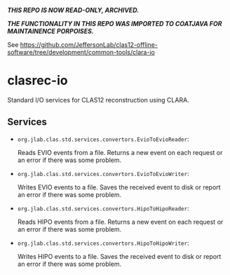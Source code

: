 **_THIS REPO IS NOW READ-ONLY, ARCHIVED._**

**_THE FUNCTIONALITY IN THIS REPO WAS IMPORTED TO COATJAVA FOR MAINTAINENCE PORPOISES._**

See https://github.com/JeffersonLab/clas12-offline-software/tree/development/common-tools/clara-io

# clasrec-io

Standard I/O services for CLAS12 reconstruction using CLARA.

## Services

-   `org.jlab.clas.std.services.convertors.EvioToEvioReader`:

    Reads EVIO events from a file.
    Returns a new event on each request or an error if there was some problem.

-   `org.jlab.clas.std.services.convertors.EvioToEvioWriter`:

    Writes EVIO events to a file.
    Saves the received event to disk or report an error if there was some
    problem.

-   `org.jlab.clas.std.services.convertors.HipoToHipoReader`:

    Reads HIPO events from a file.
    Returns a new event on each request or an error if there was some problem.

-   `org.jlab.clas.std.services.convertors.HipoToHipoWriter`:

    Writes HIPO events to a file.
    Saves the received event to disk or report an error if there was some
    problem.
